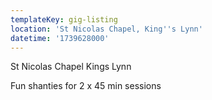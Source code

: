 ```yaml
---
templateKey: gig-listing
location: 'St Nicolas Chapel, King''s Lynn'
datetime: '1739628000'
---
```

St Nicolas Chapel Kings Lynn

F﻿un shanties for 2 x 45 min sessions